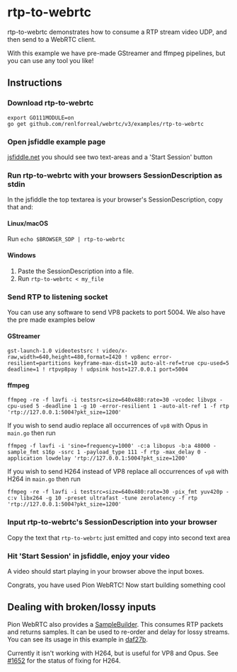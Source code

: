 # rtp-to-webrtc

rtp-to-webrtc demonstrates how to consume a RTP stream video UDP, and then send to a WebRTC client.

With this example we have pre-made GStreamer and ffmpeg pipelines, but you can use any tool you like!

## Instructions

### Download rtp-to-webrtc

```
export GO111MODULE=on
go get github.com/renlforreal/webrtc/v3/examples/rtp-to-webrtc
```

### Open jsfiddle example page

[jsfiddle.net](https://jsfiddle.net/z7ms3u5r/) you should see two text-areas and a 'Start Session' button

### Run rtp-to-webrtc with your browsers SessionDescription as stdin

In the jsfiddle the top textarea is your browser's SessionDescription, copy that and:

#### Linux/macOS

Run `echo $BROWSER_SDP | rtp-to-webrtc`

#### Windows

1. Paste the SessionDescription into a file.
1. Run `rtp-to-webrtc < my_file`

### Send RTP to listening socket

You can use any software to send VP8 packets to port 5004. We also have the pre made examples below

#### GStreamer

```
gst-launch-1.0 videotestsrc ! video/x-raw,width=640,height=480,format=I420 ! vp8enc error-resilient=partitions keyframe-max-dist=10 auto-alt-ref=true cpu-used=5 deadline=1 ! rtpvp8pay ! udpsink host=127.0.0.1 port=5004
```

#### ffmpeg

```
ffmpeg -re -f lavfi -i testsrc=size=640x480:rate=30 -vcodec libvpx -cpu-used 5 -deadline 1 -g 10 -error-resilient 1 -auto-alt-ref 1 -f rtp 'rtp://127.0.0.1:5004?pkt_size=1200'
```

If you wish to send audio replace all occurrences of `vp8` with Opus in `main.go` then run

```
ffmpeg -f lavfi -i 'sine=frequency=1000' -c:a libopus -b:a 48000 -sample_fmt s16p -ssrc 1 -payload_type 111 -f rtp -max_delay 0 -application lowdelay 'rtp://127.0.0.1:5004?pkt_size=1200'
```

If you wish to send H264 instead of VP8 replace all occurrences of `vp8` with H264 in `main.go` then run

```
ffmpeg -re -f lavfi -i testsrc=size=640x480:rate=30 -pix_fmt yuv420p -c:v libx264 -g 10 -preset ultrafast -tune zerolatency -f rtp 'rtp://127.0.0.1:5004?pkt_size=1200'
```

### Input rtp-to-webrtc's SessionDescription into your browser

Copy the text that `rtp-to-webrtc` just emitted and copy into second text area

### Hit 'Start Session' in jsfiddle, enjoy your video

A video should start playing in your browser above the input boxes.

Congrats, you have used Pion WebRTC! Now start building something cool

## Dealing with broken/lossy inputs

Pion WebRTC also provides a [SampleBuilder](https://pkg.go.dev/github.com/renlforreal/webrtc/v3@v3.0.4/pkg/media/samplebuilder). This consumes RTP packets and returns samples.
It can be used to re-order and delay for lossy streams. You can see its usage in this example in [daf27b](https://github.com/renlforreal/webrtc/commit/daf27bd0598233b57428b7809587ec3c09510413).

Currently it isn't working with H264, but is useful for VP8 and Opus. See [#1652](https://github.com/renlforreal/webrtc/issues/1652) for the status of fixing for H264.

